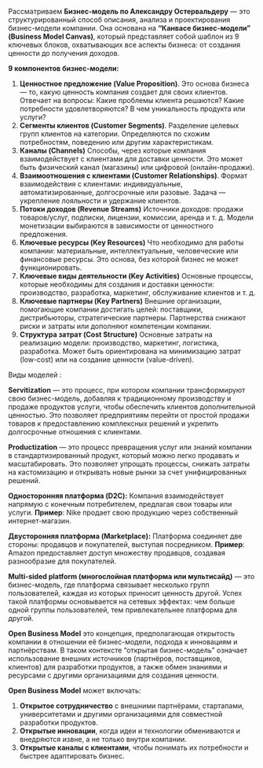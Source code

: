Рассматриваем **Бизнес-модель по Александру Остервальдеру** — это структурированный способ описания, анализа и проектирования бизнес-модели компании. Она основана на **“Канвасе бизнес-модели” (Business Model Canvas)**, который представляет собой шаблон из 9 ключевых блоков, охватывающих все аспекты бизнеса: от создания ценности до получения доходов.

  
**9 компонентов бизнес-модели:**
1. **Ценностное предложение (Value Proposition)**. Это основа бизнеса — то, какую ценность компания создает для своих клиентов. Отвечает на вопросы: Какие проблемы клиента решаются? Какие потребности удовлетворяются? В чем уникальность продукта или услуги?
2. **Сегменты клиентов (Customer Segments)**. Разделение целевых групп клиентов на категории. Определяются по схожим потребностям, поведению или другим характеристикам.
3. **Каналы (Channels)** Способы, через которые компания взаимодействует с клиентами для доставки ценности. Это может быть физический канал (магазины) или цифровой (онлайн-продажи).
4. **Взаимоотношения с клиентами (Customer Relationships)**. Формат взаимодействия с клиентами: индивидуальные, автоматизированные, долгосрочные или разовые. Задача — укрепление лояльности и удержание клиентов.
5. **Потоки доходов (Revenue Streams)** Источники доходов: продажи товаров/услуг, подписки, лицензии, комиссии, аренда и т. д. Модели монетизации выбираются в зависимости от ценностного предложения.
6. **Ключевые ресурсы (Key Resources)** Что необходимо для работы компании: материальные, интеллектуальные, человеческие или финансовые ресурсы. Это основа, без которой бизнес не может функционировать.
7. **Ключевые виды деятельности (Key Activities)** Основные процессы, которые необходимы для создания и доставки ценности: производство, разработка, маркетинг, обслуживание клиентов и т. д.
8. **Ключевые партнеры (Key Partners)** Внешние организации, помогающие компании достигать целей: поставщики, дистрибьюторы, стратегические партнеры. Партнерства снижают риски и затраты или дополняют компетенции компании.
9. **Структура затрат (Cost Structure)** Основные затраты на реализацию модели: производство, маркетинг, логистика, разработка. Может быть ориентирована на минимизацию затрат (low-cost) или на создание ценности (value-driven).

  
Виды моделей : 

**Servitization** — это процесс, при котором компании трансформируют свою бизнес-модель, добавляя к традиционному производству и продаже продуктов услуги, чтобы обеспечить клиентов дополнительной ценностью. Это позволяет предприятиям перейти от простой продажи товаров к предоставлению комплексных решений и укрепить долгосрочные отношения с клиентами.

**Productization** — это процесс превращения услуг или знаний компании в стандартизированный продукт, который можно легко продавать и масштабировать. Это позволяет упрощать процессы, снижать затраты на кастомизацию и открывать новые рынки за счет унифицированных решений.

**Односторонняя платформа (D2C):** Компания взаимодействует напрямую с конечным потребителем, предлагая свои товары или услуги.
**Пример**: Nike продает свою продукцию через собственный интернет-магазин.

**Двусторонняя платформа (Marketplace):** Платформа соединяет две стороны: продавцов и покупателей, выступая посредником. **Пример**: Amazon предоставляет доступ множеству продавцов, создавая разнообразие для покупателей.

**Multi-sided platform (многослойная платформа или мультисайд)** — это бизнес-модель, где платформа связывает несколько групп пользователей, каждая из которых приносит ценность другой. Успех такой платформы основывается на сетевых эффектах: чем больше одной группы пользователей, тем привлекательнее платформа для другой.

**Open Business Model** это концепция, предполагающая открытость компании в отношении её бизнес-модели, подхода к инновациям и партнёрствам. В таком контексте “открытая бизнес-модель” означает использование внешних источников (партнёров, поставщиков, клиентов) для разработки продуктов, а также обмен знаниями и ресурсами с другими организациями для создания ценности.
 
**Open Business Model** может включать:
1. **Открытое сотрудничество** с внешними партнёрами, стартапами, университетами и другими организациями для совместной разработки продуктов.
2. **Открытые инновации**, когда идеи и технологии обмениваются и внедряются извне, а не только внутри компании.
3. **Открытые каналы с клиентами**, чтобы понимать их потребности и быстрее адаптировать бизнес.


